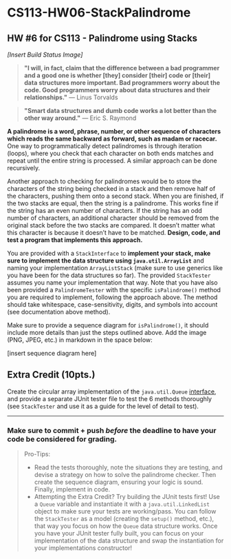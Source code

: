 # CS113-HW06-StackPalindrome
## HW #6 for CS113 - Palindrome using Stacks

*[Insert Build Status Image]*

> **"I will, in fact, claim that the difference between a bad programmer and a good one is whether [they] consider [their] code or [their] data structures more important. Bad programmers worry about the code. Good programmers worry about data structures and their relationships."**
> — Linus Torvalds

> **"Smart data structures and dumb code works a lot better than the other way around."**
> — Eric S. Raymond

**A palindrome is a word, phrase, number, or other sequence of characters which reads the same backward as forward, such as madam or racecar.** One way to programmatically detect palindromes is through iteration (loops), where you check that each character on both ends matches and repeat until the entire string is processed.  A similar approach can be done recursively.

Another approach to checking for palindromes would be to store the characters of the string being checked in a stack and then remove half of the characters, pushing them onto a second stack. When you are finished, if the two stacks are equal, then the string is a palindrome. This works fine if the string has an even number of characters. If the string has an odd number of characters, an additional character should be removed from the original stack before the two stacks are compared. It doesn’t matter what this character is because it doesn’t have to be matched. **Design, code, and test a program that implements this approach.**

You are provided with a `StackInterface` to **implement your stack, make sure to implement the data structure using `java.util.ArrayList`** and naming your implementation `ArrayListStack` (make sure to use generics like you have been for the data structures so far).  The provided `StackTester` assumes you name your implementation that way.  Note that you have also been provided a `PalindromeTester` with the specific `isPalindrome()` method you are required to implement, following the approach above.  The method should take whitespace, case-sensitivity, digits, and symbols into account (see documentation above method).

Make sure to provide a sequence diagram for `isPalindrome()`, it should include more details than just the steps outlined above.  Add the image (PNG, JPEG, etc.) in markdown in the space below:

[insert sequence diagram here]

## Extra Credit (10pts.)
Create the circular array implementation of the `java.util.Queue` [interface](https://docs.oracle.com/javase/7/docs/api/java/util/Queue.html), and provide a separate JUnit tester file to test the 6 methods thoroughly (see `StackTester` and use it as a guide for the level of detail to test).

----------

### Make sure to commit + push *before* the deadline to have your code be considered for grading.
>Pro-Tips:
>- Read the tests thoroughly, note the situations they are testing, and devise a strategy on how to solve the palindrome checker.  Then create the sequence diagram, ensuring your logic is sound.  Finally, implement in code.
>- Attempting the Extra Credit? Try building the JUnit tests first! Use a `Queue` variable and instantiate it with a `java.util.LinkedList` object to make sure your tests are working/pass. You can follow the `StackTester` as a model (creating the `setup()` method, etc.), that way you focus on how the `Queue` data structure works.  Once you have your JUnit tester fully built, you can focus on your implementation of the data structure and swap the instantiation for your implementations constructor!
